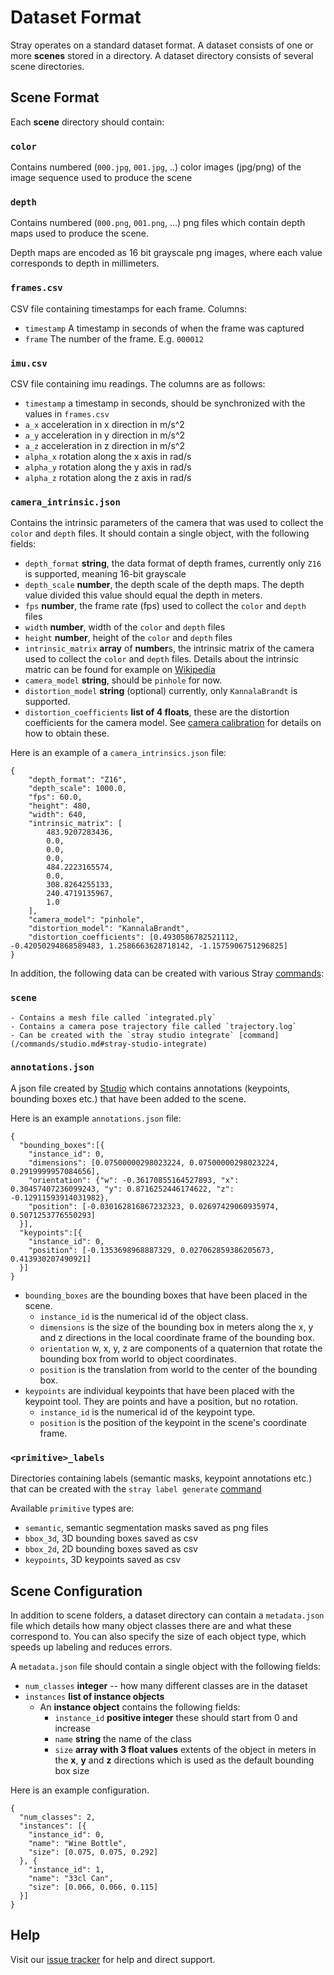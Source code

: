 # Dataset Format

Stray operates on a standard dataset format. A dataset consists of one or more **scenes** stored in a directory. A dataset directory consists of several scene directories.

## Scene Format

Each **scene** directory should contain:
### `color`

Contains numbered (`000.jpg`, `001.jpg`, ..) color images (jpg/png) of the image sequence used to produce the scene

### `depth`
Contains numbered (`000.png`, `001.png`, ...) png files which contain depth maps used to produce the scene.

Depth maps are encoded as 16 bit grayscale png images, where each value corresponds to depth in millimeters.

### `frames.csv`

CSV file containing timestamps for each frame. Columns:
- `timestamp` A timestamp in seconds of when the frame was captured
- `frame` The number of the frame. E.g. `000012`


### `imu.csv`

CSV file containing imu readings. The columns are as follows:
- `timestamp` a timestamp in seconds, should be synchronized with the values in `frames.csv`
- `a_x` acceleration in x direction in m/s^2
- `a_y` acceleration in y direction in m/s^2
- `a_z` acceleration in z direction in m/s^2
- `alpha_x` rotation along the x axis in rad/s
- `alpha_y` rotation along the y axis in rad/s
- `alpha_z` rotation along the z axis in rad/s

### `camera_intrinsic.json`
Contains the intrinsic parameters of the camera that was used to collect the `color` and `depth` files.
It should contain a single object, with the following fields:
  - `depth_format` **string**, the data format of depth frames, currently only `Z16` is supported, meaning 16-bit grayscale
  - `depth_scale` **number**, the depth scale of the depth maps. The depth value divided this value should equal the depth in meters.
  - `fps` **number**, the frame rate (fps) used to collect the `color` and `depth` files
  - `width` **number**, width of the `color` and `depth` files
  - `height` **number**, height of the `color` and `depth` files
  - `intrinsic_matrix` **array** of **number**s, the intrinsic matrix of the camera used to collect the `color` and `depth` files. Details about the intrinsic matric can be found for example on [Wikipedia](https://en.wikipedia.org/wiki/Camera_matrix)
  - `camera_model` **string**, should be `pinhole` for now.
  - `distortion_model` **string** (optional) currently, only `KannalaBrandt` is supported.
  - `distortion_coefficients` **list of 4 floats**, these are the distortion coefficients for the camera model. See [camera calibration]() for details on how to obtain these.

Here is an example of a `camera_intrinsics.json` file:
```
{
    "depth_format": "Z16",
    "depth_scale": 1000.0,
    "fps": 60.0,
    "height": 480,
    "width": 640,
    "intrinsic_matrix": [
        483.9207283436,
        0.0,
        0.0,
        0.0,
        484.2223165574,
        0.0,
        308.8264255133,
        240.4719135967,
        1.0
    ],
    "camera_model": "pinhole",
    "distortion_model": "KannalaBrandt",
    "distortion_coefficients": [0.4930586782521112, -0.42050294868589483, 1.2586663628718142, -1.1575906751296825]
}
```

In addition, the following data can be created with various Stray [commands](/commands/index.md):
### `scene`
    - Contains a mesh file called `integrated.ply`
    - Contains a camera pose trajectory file called `trajectory.log`
    - Can be created with the `stray studio integrate` [command](/commands/studio.md#stray-studio-integrate)

### `annotations.json`
A json file created by [Studio](/commands/studio.md#stray-studio-open) which contains annotations (keypoints, bounding boxes etc.) that have been added to the scene.

Here is an example `annotations.json` file:
```
{
  "bounding_boxes":[{
    "instance_id": 0,
    "dimensions": [0.07500000298023224, 0.07500000298023224, 0.2919999957084656],
    "orientation": {"w": -0.36170855164527893, "x": 0.30457407236099243, "y": 0.8716252446174622, "z": -0.12911593914031982},
    "position": [-0.030162816867232323, 0.02697429060935974, 0.5071253776550293]
  }],
  "keypoints":[{
    "instance_id": 0,
    "position": [-0.1353698968887329, 0.027062859386205673, 0.413930207490921]
  }]
}
```

- `bounding_boxes` are the bounding boxes that have been placed in the scene.
  - `instance_id` is the numerical id of the object class.
  - `dimensions` is the size of the bounding box in meters along the x, y and z directions in the local coordinate frame of the bounding box.
  - `orientation` w, x, y, z are components of a quaternion that rotate the bounding box from world to object coordinates.
  - `position` is the translation from world to the center of the bounding box.
- `keypoints` are individual keypoints that have been placed with the keypoint tool. They are points and have a position, but no rotation.
  - `instance_id` is the numerical id of the keypoint type.
  - `position` is the position of the keypoint in the scene's coordinate frame.


### `<primitive>_labels`
Directories containing labels (semantic masks, keypoint annotations etc.) that can be created with the `stray label generate` [command](/commands/label.md#stray-label-generate)

Available `primitive` types are:
- `semantic`, semantic segmentation masks saved as png files
- `bbox_3d`, 3D bounding boxes saved as csv
- `bbox_2d`, 2D bounding boxes saved as csv
- `keypoints`, 3D keypoints saved as csv

## Scene Configuration

In addition to scene folders, a dataset directory can contain a `metadata.json` file which details how many object classes there are and what these correspond to. You can also specify the size of each object type, which speeds up labeling and reduces errors.

A `metadata.json` file should contain a single object with the following fields:
- `num_classes` **integer** -- how many different classes are in the dataset
- `instances` **list of instance objects**
    - An **instance object** contains the following fields:
        - `instance_id` **positive integer** these should start from 0 and increase
        - `name` **string** the name of the class
        - `size` **array with 3 float values** extents of the object in meters in the **x**, **y** and **z** directions which is used as the default bounding box size

Here is an example configuration.
```
{
  "num_classes": 2,
  "instances": [{
    "instance_id": 0,
    "name": "Wine Bottle",
    "size": [0.075, 0.075, 0.292]
  }, {
    "instance_id": 1,
    "name": "33cl Can",
    "size": [0.066, 0.066, 0.115]
  }]
}
```
## Help

Visit our [issue tracker](https://github.com/StrayRobots/issues) for help and direct support.

